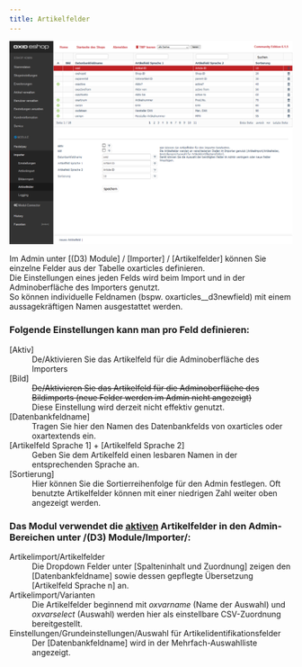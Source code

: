 ```yaml
---
title: Artikelfelder
---
```


![Artikelfelder](../../../assets/newAssets/Artikelfelder.png)

Im Admin unter [(D3) Module] / [Importer] / [Artikelfelder] können Sie einzelne Felder aus der Tabelle oxarticles definieren.  
Die Einstellungen eines jeden Felds wird beim Import und in der Adminoberfläche des Importers genutzt.  
So können individuelle Feldnamen (bspw. oxarticles__d3newfield) mit einem aussagekräftigen Namen ausgestattet werden.  

### Folgende Einstellungen kann man pro Feld definieren:
<dl>
    <dt>[Aktiv]</dt>
    <dd>De/Aktivieren Sie das Artikelfeld für die Adminoberfläche des Importers</dd>
    <dt>[Bild]</dt>
    <dd>
        <del>De/Aktivieren Sie das Artikelfeld für die Adminoberfläche des Bildimports (neue Felder werden im Admin nicht angezeigt)</del><br>
        Diese Einstellung wird derzeit nicht effektiv genutzt.
    </dd>
    <dt>[Datenbankfeldname]</dt>
    <dd>Tragen Sie hier den Namen des Datenbankfelds von oxarticles oder oxartextends ein.</dd>
    <dt>[Artikelfeld Sprache 1] + [Artikelfeld Sprache 2]</dt>
    <dd>Geben Sie dem Artikelfeld einen lesbaren Namen in der entsprechenden Sprache an.</dd>
    <dt>[Sortierung]</dt>
    <dd>
        Hier können Sie die Sortierreihenfolge für den Admin festlegen.
        Oft benutzte Artikelfelder können mit einer niedrigen Zahl weiter oben angezeigt werden.
    </dd>
</dl>
  
  
### Das Modul verwendet die <u>aktiven</u> Artikelfelder in den Admin-Bereichen unter /(D3) Module/Importer/:  

<dl>
    <dt>Artikelimport/Artikelfelder</dt>
    <dd>Die Dropdown Felder unter [Spalteninhalt und Zuordnung] zeigen den [Datenbankfeldname] sowie dessen gepflegte Übersetzung [Artikelfeld Sprache n] an.</dd>
    <dt>Artikelimport/Varianten</dt>
    <dd>Die Artikelfelder beginnend mit <i>oxvarname</i> (Name der Auswahl) und <i>oxvarselect</i> (Auswahl) werden hier als einstellbare CSV-Zuordnung bereitgestellt.</dd>
    <dt>Einstellungen/Grundeinstellungen/Auswahl für Artikelidentifikationsfelder</dt>
    <dd>Der [Datenbankfeldname] wird in der Mehrfach-Auswahlliste angezeigt.</dd>
</dl>
